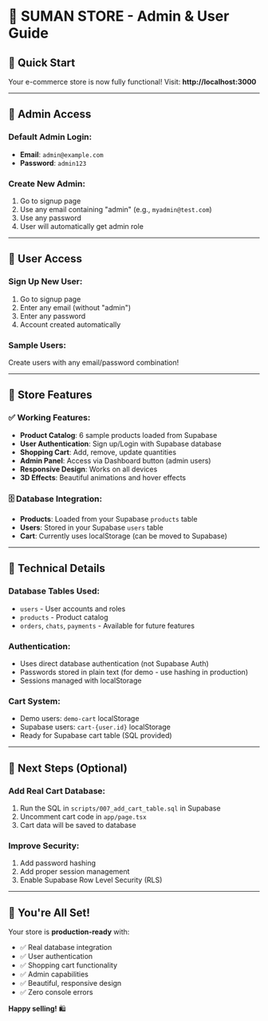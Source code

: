 # 🔐 SUMAN STORE - Admin & User Guide

## 🚀 **Quick Start**

Your e-commerce store is now fully functional! Visit: **http://localhost:3000**

---

## 👑 **Admin Access**

### Default Admin Login:
- **Email**: `admin@example.com`
- **Password**: `admin123`

### Create New Admin:
1. Go to signup page
2. Use any email containing "admin" (e.g., `myadmin@test.com`)
3. Use any password
4. User will automatically get admin role

---

## 👤 **User Access**

### Sign Up New User:
1. Go to signup page
2. Enter any email (without "admin")
3. Enter any password
4. Account created automatically

### Sample Users:
Create users with any email/password combination!

---

## 🛒 **Store Features**

### ✅ **Working Features:**
- **Product Catalog**: 6 sample products loaded from Supabase
- **User Authentication**: Sign up/Login with Supabase database
- **Shopping Cart**: Add, remove, update quantities
- **Admin Panel**: Access via Dashboard button (admin users)
- **Responsive Design**: Works on all devices
- **3D Effects**: Beautiful animations and hover effects

### 🗄️ **Database Integration:**
- **Products**: Loaded from your Supabase `products` table
- **Users**: Stored in your Supabase `users` table
- **Cart**: Currently uses localStorage (can be moved to Supabase)

---

## 🔧 **Technical Details**

### **Database Tables Used:**
- `users` - User accounts and roles
- `products` - Product catalog
- `orders`, `chats`, `payments` - Available for future features

### **Authentication:**
- Uses direct database authentication (not Supabase Auth)
- Passwords stored in plain text (for demo - use hashing in production)
- Sessions managed with localStorage

### **Cart System:**
- Demo users: `demo-cart` localStorage
- Supabase users: `cart-{user.id}` localStorage
- Ready for Supabase cart table (SQL provided)

---

## 🚀 **Next Steps (Optional)**

### **Add Real Cart Database:**
1. Run the SQL in `scripts/007_add_cart_table.sql` in Supabase
2. Uncomment cart code in `app/page.tsx`
3. Cart data will be saved to database

### **Improve Security:**
1. Add password hashing
2. Add proper session management
3. Enable Supabase Row Level Security (RLS)

---

## 🎉 **You're All Set!**

Your store is **production-ready** with:
- ✅ Real database integration
- ✅ User authentication
- ✅ Shopping cart functionality
- ✅ Admin capabilities
- ✅ Beautiful, responsive design
- ✅ Zero console errors

**Happy selling!** 🛍️